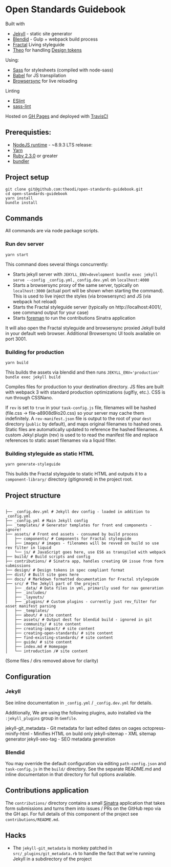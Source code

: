 # Open Standards Guidebook

Built with

- [Jekyll](https://jekyllrb.com) - static site generator
- [Blendid](https://github.com/vigetlabs/blendid) - Gulp + webpack build process
- [Fractal](https://fractal.build/) Living styleguide
- [Theo](https://github.com/salesforce-ux/theo) for handling [Design tokens](https://github.com/salesforce-ux/theo#overview)

Using:

- [Sass](http://sass-lang.com/) for stylesheets (compiled with node-sass)
- [Babel](https://babeljs.io/) for JS transpilation
- [Browsersync](https://www.browsersync.io/) for live reloading

Linting

- [ESlint](https://eslint.org/)
- [sass-lint](https://github.com/sasstools/sass-lint)

Hosted on [GH Pages](https://pages.github.com/) and deployed with [TravisCI](https://travis-ci.org/)

## Prerequisties:

- [NodeJS runtime](https://nodejs.org/en/) - ~8.9.3 LTS release:
- [Yarn](https://yarnpkg.com/en/docs/install#windows-tab)
- [Ruby 2.3.0](https://www.ruby-lang.org/en/documentation/installation/) or greater
- [bundler](https://bundler.io/)

## Project setup

```
git clone git@github.com:theodi/open-standards-guidebook.git
cd open-standards-guidebook
yarn install
bundle install
```


## Commands

All commands are via node package scripts.


### Run dev server

```
yarn start
```

This command does several things concurrently:

- Starts jekyll server with `JEKYLL_ENV=development bundle exec jekyll serve --config _config.yml,_config.dev.yml` on `localhost:4000`
- Starts a browsersync proxy of the same server, typically on `localhost:3000` (actual port will be shown when starting the command). This is used to live inject the styles (via browsersync) and JS (via webpack hot reload)
- Starts the Fractal styleguide server (typically on http://localhost:4001/, see command output for your case)
- Starts [foreman](https://github.com/ddollar/foreman) to run the contributions Sinatra application

It will also open the Fractal styleguide and browsersync proxied Jekyll build in your default web browser. Additional Browsersync UI tools available on port 3001.


### Building for production

```
yarn build
```

This builds the assets via blendid and then runs `JEKYLL_ENV='production' bundle exec jekyll build`

Compiles files for production to your destination directory. JS files are built with webpack 3 with standard production optimizations (uglfiy, etc.). CSS is run through CSSNano.

If `rev` is set to `true` in your `task-config.js` file, filenames will be hashed (file.css -> file-a8908d9io20.css) so your server may cache them indefinitely. A `rev-manifest.json` file is output to the root of your `dest` directory (`public` by default), and maps original filenames to hashed ones. Static files are automatically updated to reference the hashed filenames. A custom Jekyl plugin (rev) is used to to read the manifest file and replace references to static asset filenames via a liquid filter.


### Building styleguide as static HTML

```
yarn generate-styleguide
```

This builds the Fractal styleguide to static HTML and outputs it to a `component-library/` directory (gitignored) in the project root.


## Project structure


```

├── _config.dev.yml # Jekyll dev config - loaded in addition to _config.yml
├── _config.yml # Main Jekyll config
├── _templates/ # Generator templates for front end components - ignore!
├── assets/ # Front end assets - consumed by build process
│   ├── components/ # Components for Fractal styleguide
│   ├── images/ # images - filenames will be revved on build so use rev filter in liquid
│   └── js/ # JavaScript goes here, use ES6 as transpiled with webpack
├── build/ # Build scripts and config
├── contributions/ # Sinatra app, handles creating GH issue from form submissions
├── design/ # Design tokens in spec compliant format
├── dist/ # Built site goes here
├── docs/ # Markdown formatted documentation for Fractal styleguide
├── src/ # The Jekyll part of the project
│   ├── _data/ # Data files in yml, primarily used for nav generation
│   ├── _includes/
│   ├── _layouts/
│   ├── _plugins/ # Custom plugins - currently just rev_filter for asset manifest parsing
│   ├── _templates/
│   ├── about/ # site content
│   ├── assets/ # Output dest for blendid build - ignored in git
│   ├── community/ # site content
│   ├── creating-impact/ # site content
│   ├── creating-open-standards/ # site content
│   ├── find-existing-standards/ # site content
│   ├── guide/ # site content
│   ├── index.md # Homepage
│   └── introduction /# site content
```
(Some files / dirs removed above for clarity)




## Configuration

### Jekyll

See inline documentation in `_config.yml` / `_config.dev.yml` for details.

Additionally, We are using the following plugins, auto installed via the `:jekyll_plugins` group in `Gemfile`.

jekyll-git_metadata - Git metadata for last edited dates on oages
octopress-minify-html - Minifies HTML on build only
jekyll-sitemap - XML sitemap generator
jekyll-seo-tag - SEO metadata generation

### Blendid

You may override the default configuration via editing `path-config.json` and `task-config.js` in the `build/` directory. See the separate README.md and inline documentaton in that directory for full options available.

## Contributions application

The `contributions/` directory contains a small [Sinatra](http://sinatrarb.com) application that takes form submissions and turns them into issues / PRs on the GitHub repo via the GH api. For full details of this component of the project see `contributions/README.md`.

## Hacks

- The `jekyll-git_metadata` is monkey patched in `src/_plugins/git_metadata.rb` to handle the fact that we're running Jekyll in a subdirectory of the project
